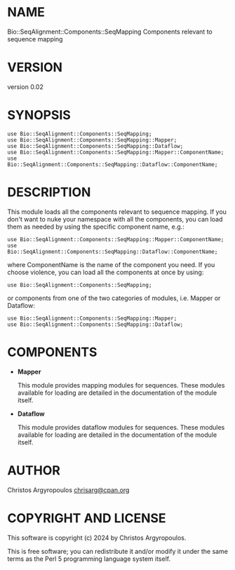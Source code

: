 # NAME

Bio::SeqAlignment::Components::SeqMapping Components relevant to sequence mapping

# VERSION

version 0.02

# SYNOPSIS

    use Bio::SeqAlignment::Components::SeqMapping;
    use Bio::SeqAlignment::Components::SeqMapping::Mapper;
    use Bio::SeqAlignment::Components::SeqMapping::Dataflow;
    use Bio::SeqAlignment::Components::SeqMapping::Mapper::ComponentName;
    use Bio::SeqAlignment::Components::SeqMapping::Dataflow::ComponentName;

# DESCRIPTION

This module loads all the components relevant to sequence mapping. If you don't
want to nuke your namespace with all the components, you can load them as needed
by using the specific component name, e.g.:

    use Bio::SeqAlignment::Components::SeqMapping::Mapper::ComponentName;
    use Bio::SeqAlignment::Components::SeqMapping::Dataflow::ComponentName;

where ComponentName is the name of the component you need.
If you choose violence, you can load all the components at once by using:

    use Bio::SeqAlignment::Components::SeqMapping;

or components from one of the two categories of modules, i.e. Mapper or Dataflow:

    use Bio::SeqAlignment::Components::SeqMapping::Mapper;
    use Bio::SeqAlignment::Components::SeqMapping::Dataflow;

# COMPONENTS

- **Mapper**

    This module provides mapping modules for sequences. These modules available
    for loading are detailed in the documentation of the module itself.

- **Dataflow**

    This module provides dataflow modules for sequences. These modules available
    for loading are detailed in the documentation of the module itself.

# AUTHOR

Christos Argyropoulos <chrisarg@cpan.org>

# COPYRIGHT AND LICENSE

This software is copyright (c) 2024 by Christos Argyropoulos.

This is free software; you can redistribute it and/or modify it under
the same terms as the Perl 5 programming language system itself.

